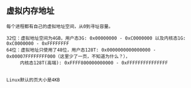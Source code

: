 
## 虚拟内存地址

    每个进程都有自己的虚拟地址空间，从0到寻址容量。
    
    32位：虚拟地址空间为4GB，用户态3G: 0x00000000 - 0xC0000000 以及内核态1G: 0xC0000000 - 0xFFFFFFFF
    64位：虚拟地址只使用了48位，用户态128T: 0x0000000000000000 - 0x00007FFFFFFFF000（这里少了一页，不知道为什么？），
         内核态128T(高端): 0xFFFF800000000000 - 0xFFFFFFFFFFFFFFF
                                                                                  

    Linux默认的页大小是4KB







